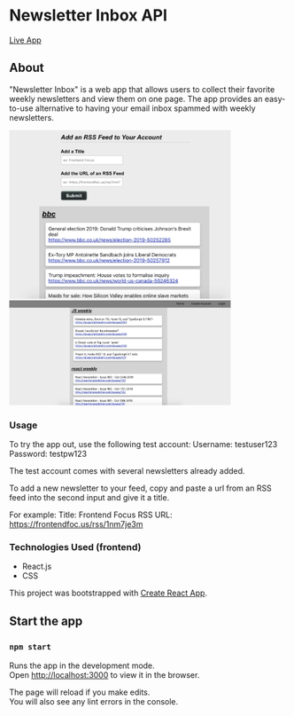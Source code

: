 # Newsletter Inbox API

<a href="https://ryan-newsletter-app.now.sh/">Live App</a>

## About

"Newsletter Inbox" is a web app that allows users to collect their favorite weekly newsletters
and view them on one page. The app provides an easy-to-use alternative to having your email inbox
spammed with weekly newsletters.

<img src="images/newslettersapp2.jpg" alt='newsletter app main page screenshot' width=400>

<img src="images/newslettersapp.jpg" alt='form to add newsletter screenshot' width=400>

### Usage

To try the app out, use the following test account:
Username: testuser123
Password: testpw123

The test account comes with several newsletters already added.

To add a new newsletter to your feed, copy and paste a url from an RSS feed into the second input and give it a title.

For example:
Title: Frontend Focus
RSS URL: https://frontendfoc.us/rss/1nm7je3m

### Technologies Used (frontend)

- React.js
- CSS

This project was bootstrapped with [Create React App](https://github.com/facebook/create-react-app).

## Start the app

### `npm start`

Runs the app in the development mode.<br>
Open [http://localhost:3000](http://localhost:3000) to view it in the browser.

The page will reload if you make edits.<br>
You will also see any lint errors in the console.
